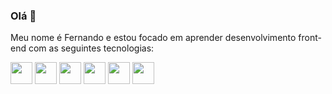 ### Olá 👋
Meu nome é Fernando e estou focado em aprender desenvolvimento front-end com as seguintes tecnologias:


<div display="flex">
  <img src="https://cdn.jsdelivr.net/gh/devicons/devicon/icons/javascript/javascript-original.svg" width="35px" />
  <img src="https://cdn.jsdelivr.net/gh/devicons/devicon/icons/typescript/typescript-plain.svg" width="35x"  />
  <img src="https://cdn.jsdelivr.net/gh/devicons/devicon/icons/react/react-original.svg" width="35px" />
  <img src="https://cdn.jsdelivr.net/gh/devicons/devicon/icons/nextjs/nextjs-original.svg" width="35px" />
  <img src="https://cdn.jsdelivr.net/gh/devicons/devicon/icons/html5/html5-plain.svg" width="35px" />
  <img src="https://cdn.jsdelivr.net/gh/devicons/devicon/icons/css3/css3-plain.svg" width="35px" />
</div>


<!--
**fernandohos/fernandohos** is a ✨ _special_ ✨ repository because its `README.md` (this file) appears on your GitHub profile.

Here are some ideas to get you started:

- 🔭 I’m currently working on ...
- 🌱 I’m currently learning ...
- 👯 I’m looking to collaborate on ...
- 🤔 I’m looking for help with ...
- 💬 Ask me about ...
- 📫 How to reach me: ...
- 😄 Pronouns: ...
- ⚡ Fun fact: ...
-->
